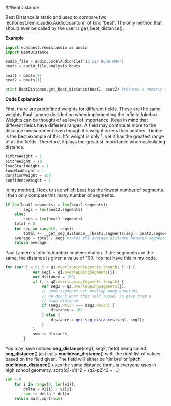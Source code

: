 ##BeatDistance

Beat Distance is static and used to compare two 'echonest.remix.audio.AudioQuantum' of kind 'beat'.
The only method that should ever be called by the user is get_beat_distance().

**Example**

```python
import echonest.remix.audio as audio
import BeatDistance

audio_file = audio.LocalAudioFile("15 Sir Duke.m4a")
beats = audio_file.analysis.beats

beat1 = beats[0]
beat2 = beats[1]

print BeatDistance.get_beat_distance(beat1, beat2) #returns a numeric value for the "distance" between the two
```

**Code Explanation**

First, there are predefined weights for different fields. These are the same weights Paul Lamere decided on when implementing the InfiniteJukebox. Weights can be thought of as level of importance. Keep in mind that different fields have different ranges. A field may contribute more to the distance measurement even though it's weight is less than another. Timbre is the best example of this. It's weight is only 1, yet it has the greatest range of all the fields. Therefore, it plays the greatest importance when calculating distance.

```python
timbreWeight = 1
pitchWeight = 10
loudStartWeight = 1
loudMaxWeight = 1
durationWeight = 100
confidenceWeight = 1
```

In my method, I look to see which beat has the fewest number of segments. I then only compare this many number of segments. 

```python
if len(beat1.segments) > len(beat2.segments):
        segs = len(beat2.segments)
    else:
        segs = len(beat1.segments)
    total = 0
    for seg in range(0, segs):
        total += __get_seg_distance__(beat1.segments[seg], beat2.segments[seg]) #adds each distance between individual segments to the total
    average = total / segs #takes the average distance between segments
    return average
```

Paul Lamere's InfiniteJukebox implementation. If the segments are the same, the distance is given a value of 100. I do not have this in my code.

```javascript
for (var j = 0; j < q1.overlappingSegments.length; j++) {
            var seg1 = q1.overlappingSegments[j];
            var distance = 100;
            if (j < q2.overlappingSegments.length) {
                var seg2 = q2.overlappingSegments[j];
                // some segments can overlap many quantums,
                // we don't want this self segue, so give them a
                // high distance
                if (seg1.which === seg2.which) {
                    distance = 100
                } else {
                    distance = get_seg_distances(seg1, seg2);
                }
            } 
            sum += distance;
        }
```

You may have noticed __seg_distance__(seg1, seg2, field) being called. __seg_distance__() just calls __euclidean_distance__() with the right list of values based on the field given. The field will either be 'timbre' or 'pitch'. __euclidean_distance__() uses the same distance formula everyone uses in high school geometry. sqrt((q1-p1)^2 + (q2-p2)^2 + ...)

```python
sum = 0
    for i in range(0, len(v1)):
        delta = v2[i] - v1[i]
        sum += delta * delta
    return math.sqrt(sum)
```
